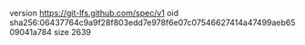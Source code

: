 version https://git-lfs.github.com/spec/v1
oid sha256:06437764c9a9f28f803edd7e978f6e07c07546627414a47499aeb6509041a784
size 2639
